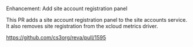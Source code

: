 Enhancement: Add site account registration panel

This PR adds a site account registration panel to the site accounts service. It also removes site registration from the xcloud metrics driver.

https://github.com/cs3org/reva/pull/1595
